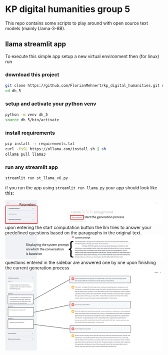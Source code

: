 # KP digital humanities group 5
This repo contains some scripts to play around with open source text models (mainly Llama-3-8B).

## llama streamlit app
To execute this simple app setup a new virtual environment then (for linux) run 

### download this project
```bash
git clone https://github.com/FlorianMehnert/kp_digital_humanities.git dh_5
cd dh_5
```

### setup and activate your python venv
```bash
python -m venv dh_5
source dh_5/bin/activate
```

### install requirements
```bash
pip install -r requirements.txt
curl -fsSL https://ollama.com/install.sh | sh
ollama pull llama3
```

### run any streamlit app
```bash
streamlit run st_llama_v6.py
```

if you run the app using `streamlit run llama.py` your app should look like this:

![app startup](images/v6_top_annotated.png)
upon entering the start computation button the llm tries to answer your predefined questions based on the paragraphs in the original text.
![system prompt](images/v6_system_prompt_annotated.png)
questions entered in the sidebar are answered one by one upon finishing the current generation process
![system prompt](images/v6_answering_annotated.png)
